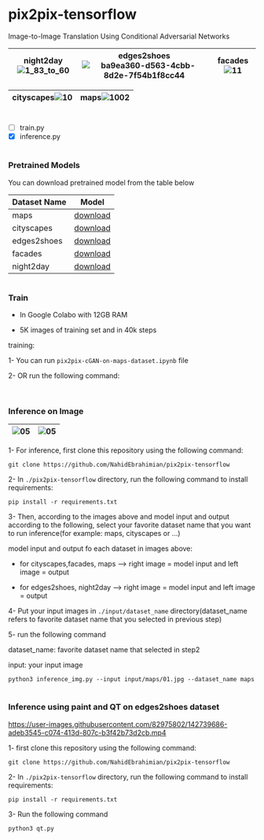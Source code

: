 # pix2pix-tensorflow
Image-to-Image Translation Using Conditional Adversarial Networks

|night2day![1_83_to_60](https://user-images.githubusercontent.com/82975802/140188194-9168b7a0-c83a-467e-b26a-2dad7868a235.jpg)|edges2shoes![ba9ea360-d563-4cbb-8d2e-7f54b1f8cc44](https://user-images.githubusercontent.com/82975802/140188431-16737fc6-3d02-4d7a-b0f5-4f228cb6f467.jpeg)|facades![11](https://user-images.githubusercontent.com/82975802/140188508-3b505b02-dbc2-4826-a0f4-37727502b4b7.jpg)|
| ------------- | ------------- | ------------- |

| cityscapes![10](https://user-images.githubusercontent.com/82975802/140188577-c6936293-9a7f-4301-8e93-79cc08b9525c.jpg)|maps![1002](https://user-images.githubusercontent.com/82975802/140189945-fd63e667-093d-48be-abab-69526bb8df88.jpg)|
| ------------- | ------------- |

#

- [ ] train.py
- [x] inference.py

#
### Pretrained Models

You can download pretrained model from the table below 

| Dataset Name  | Model |
| ------------- | ------------- |
|maps|[download]( https://drive.google.com/file/d/1-aGQ78qFieai5CkBiUhz3Hw1b-EudpO4/view?usp=sharing)|
|cityscapes|[download]( https://drive.google.com/file/d/1-EMn9piSvsYnLnlcH1HyODeyqbC9FjRb/view?usp=sharing)      |
|edges2shoes|[download]( https://drive.google.com/file/d/1-XypWpkrefi-rmRRXFDHbvHWAyADDvqc/view?usp=sharing)     |
|facades|[download]( https://drive.google.com/file/d/1-r1C9hrm0rDo9h7odbjc85SIbxbFitaz/view?usp=sharing)     |
|night2day|[download]( https://drive.google.com/file/d/1-Yex8Ujb7fDW_SGYR_yrhK9Tu3GykrCy/view?usp=sharing)      |

#

### Train

- In Google Colabo with 12GB RAM

- 5K images of training set and in 40k steps
 
training:

1-  You can run `pix2pix-cGAN-on-maps-dataset.ipynb` file

2- OR run the following command:

```
```
#

### Inference on Image

| ![05](https://user-images.githubusercontent.com/82975802/142739384-f3b4e211-da93-4c2f-a9d5-cf8f760abd40.jpg)|![05](https://user-images.githubusercontent.com/82975802/142739393-11eabbe9-2001-4e59-ab1a-ed1cd6902ce4.jpg)|
| ------------- | ------------- |

1- For inference, first clone this repository using the following command:

```
git clone https://github.com/NahidEbrahimian/pix2pix-tensorflow
```

2- In `./pix2pix-tensorflow` directory, run the following command to install requirements:

```
pip install -r requirements.txt
```

3- Then, according to the images above and model input and output according to the following, select your favorite dataset name that you want to run inference(for example: maps, cityscapes or ...)
  
model input and output fo each dataset in images above:

- for cityscapes,facades, maps --> right image = model input and left image = output

- for edges2shoes, night2day --> right image = model input and left image = output

4- Put your input images in `./input/dataset_name` directory(dataset_name refers to favorite dataset name that you selected in previous step)

5- run the following command

dataset_name: favorite dataset name that selected in step2

input: your input image

```
python3 inference_img.py --input input/maps/01.jpg --dataset_name maps

```
#

### Inference using paint and QT on edges2shoes dataset

https://user-images.githubusercontent.com/82975802/142739686-adeb3545-c074-413d-807c-b3f42b73d2cb.mp4

1- first clone this repository using the following command:

```
git clone https://github.com/NahidEbrahimian/pix2pix-tensorflow
```

2- In `./pix2pix-tensorflow` directory, run the following command to install requirements:

```
pip install -r requirements.txt
```

3- Run the following command

```
python3 qt.py

```

